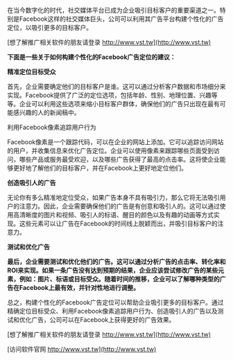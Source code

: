 在当今数字化的时代，社交媒体平台已成为企业吸引目标客户的重要渠道之一。特别是Facebook这样的社交媒体巨头，公司可以利用其广告平台构建个性化的广告定位，以吸引更多的目标客户。

[想了解推广相关软件的朋友请登录 http://www.vst.tw](http://www.vst.tw)

**下面是一些关于如何构建个性化的Facebook广告定位的建议：**

**精准定位目标受众**

首先，企业需要确定他们的目标客户是谁。这可以通过分析客户数据和市场细分来实现。Facebook提供了广泛的定位选项，包括年龄、性别、地理位置、兴趣等等。企业可以利用这些选项来缩小目标客户群体，确保他们的广告只出现在最有可能感兴趣的人的新闻稿中。

利用Facebook像素追踪用户行为

Facebook像素是一个跟踪代码，可以在企业的网站上添加。它可以追踪访问网站的用户，并收集信息来优化广告定位。企业可以使用像素来跟踪哪些页面受到访问，哪些产品或服务最受欢迎，以及哪些广告获得了最高的点击率。这将使企业能够更好地了解他们的目标客户，并在Facebook上更好地定位他们。

**创造吸引人的广告**

无论你有多么精准地定位受众，如果广告本身不具有吸引力，那么它将无法吸引用户的注意力。因此，企业需要确保他们的广告是有创意和吸引人的。这可以通过使用高清晰度的图片和视频、吸引人的标语、醒目的颜色以及有趣的动画等方式实现。这些元素可以让广告在Facebook的时间线上脱颖而出，并吸引目标客户的注意力。

**测试和优化广告**

**最后，企业需要测试和优化他们的广告。这可以通过分析广告的点击率、转化率和ROI来实现。如果一条广告没有达到预期的结果，企业应该尝试修改广告的某些元素，例如：图片、标语或目标受众。随着时间的推移，企业可以了解哪种类型的广告在Facebook上最有效，并针对性地进行调整。**

总之，构建个性化的Facebook广告定位可以帮助企业吸引更多的目标客户。通过精确定位目标受众、利用Facebook像素追踪用户行为、创造吸引人的广告以及测试和优化广告，公司可以在Facebook上获得更好的广告效果。

[想了解推广相关软件的朋友请登录 http://www.vst.tw](http://www.vst.tw)


[访问软件官网 http://www.vst.tw](http://www.vst.tw)

